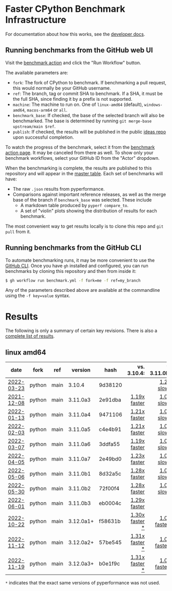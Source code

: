 # Faster CPython Benchmark Infrastructure

For documentation about how this works, see the [developer docs](DEVELOPER.md).

## Running benchmarks from the GitHub web UI

Visit the [benchmark action](https://github.com/faster-cpython/benchmarking/actions/workflows/benchmark.yml) and click the "Run Workflow" button.

The available parameters are:

- `fork`: The fork of CPython to benchmark.
  If benchmarking a pull request, this would normally be your GitHub username.
- `ref`: The branch, tag or commit SHA to benchmark.
  If a SHA, it must be the full SHA, since finding it by a prefix is not supported.
- `machine`: The machine to run on.
  One of `linux-amd64` (default), `windows-amd64`, `macos-arm64` or `all`.
- `benchmark_base`: If checked, the base of the selected branch will also be benchmarked.
  The base is determined by running `git merge-base upstream/main $ref`.
- `publish`: If checked, the results will be published in the public [ideas repo](https://github.com/faster-cpython/ideas) upon successful completion.

To watch the progress of the benchmark, select it from the [benchmark action page](https://github.com/faster-cpython/benchmarking/actions/workflows/benchmark.yml).
It may be canceled from there as well.
To show only your benchmark workflows, select your GitHub ID from the "Actor" dropdown.

When the benchmarking is complete, the results are published to this repository and will appear in the [master table](results/README.md).
Each set of benchmarks will have:

- The raw `.json` results from pyperformance.
- Comparisons against important reference releases, as well as the merge base of the branch if `benchmark_base` was selected.  These include
  - A markdown table produced by `pyperf compare_to`.
  - A set of "violin" plots showing the distribution of results for each benchmark.

The most convenient way to get results locally is to clone this repo and `git pull` from it.

## Running benchmarks from the GitHub CLI

To automate benchmarking runs, it may be more convenient to use the [GitHub CLI](https://cli.github.com/).
Once you have `gh` installed and configured, you can run benchmarks by cloning this repository and then from inside it:

```bash
$ gh workflow run benchmark.yml -f fork=me -f ref=my_branch
```

Any of the parameters described above are available at the commandline using the `-f key=value` syntax.

# Results

The following is only a summary of certain key revisions. There is also a [complete list of results](results/README.md).

<!-- START table -->
## linux amd64
| date | fork | ref | version | hash | vs. 3.10.4: | vs. 3.11.0b3: | vs. base: |
| --- | --- | --- | --- | --- | ---: | ---: | ---: |
| [2022-03-23](results/bm-20220323-python-main-3.10.4-9d38120) | python | main | 3.10.4 | 9d38120 |  | [1.29x slower](results/bm-20220323-python-main-3.10.4-9d38120/bm-20220323-linux-amd64-python-main-3.10.4-9d38120-vs-3.11.0b3.md) |  |
| [2021-12-08](results/bm-20211208-python-main-3.11.0a3-2e91dba) | python | main | 3.11.0a3 | 2e91dba | [1.19x faster](results/bm-20211208-python-main-3.11.0a3-2e91dba/bm-20211208-linux-amd64-python-main-3.11.0a3-2e91dba-vs-3.10.4.md) | [1.08x slower](results/bm-20211208-python-main-3.11.0a3-2e91dba/bm-20211208-linux-amd64-python-main-3.11.0a3-2e91dba-vs-3.11.0b3.md) |  |
| [2022-01-13](results/bm-20220113-python-main-3.11.0a4-9471106) | python | main | 3.11.0a4 | 9471106 | [1.21x faster](results/bm-20220113-python-main-3.11.0a4-9471106/bm-20220113-linux-amd64-python-main-3.11.0a4-9471106-vs-3.10.4.md) | [1.06x slower](results/bm-20220113-python-main-3.11.0a4-9471106/bm-20220113-linux-amd64-python-main-3.11.0a4-9471106-vs-3.11.0b3.md) |  |
| [2022-02-03](results/bm-20220203-python-main-3.11.0a5-c4e4b91) | python | main | 3.11.0a5 | c4e4b91 | [1.21x faster](results/bm-20220203-python-main-3.11.0a5-c4e4b91/bm-20220203-linux-amd64-python-main-3.11.0a5-c4e4b91-vs-3.10.4.md) | [1.06x slower](results/bm-20220203-python-main-3.11.0a5-c4e4b91/bm-20220203-linux-amd64-python-main-3.11.0a5-c4e4b91-vs-3.11.0b3.md) |  |
| [2022-03-07](results/bm-20220307-python-main-3.11.0a6-3ddfa55) | python | main | 3.11.0a6 | 3ddfa55 | [1.19x faster](results/bm-20220307-python-main-3.11.0a6-3ddfa55/bm-20220307-linux-amd64-python-main-3.11.0a6-3ddfa55-vs-3.10.4.md) | [1.08x slower](results/bm-20220307-python-main-3.11.0a6-3ddfa55/bm-20220307-linux-amd64-python-main-3.11.0a6-3ddfa55-vs-3.11.0b3.md) |  |
| [2022-04-05](results/bm-20220405-python-main-3.11.0a7-2e49bd0) | python | main | 3.11.0a7 | 2e49bd0 | [1.23x faster](results/bm-20220405-python-main-3.11.0a7-2e49bd0/bm-20220405-linux-amd64-python-main-3.11.0a7-2e49bd0-vs-3.10.4.md) | [1.04x slower](results/bm-20220405-python-main-3.11.0a7-2e49bd0/bm-20220405-linux-amd64-python-main-3.11.0a7-2e49bd0-vs-3.11.0b3.md) |  |
| [2022-05-06](results/bm-20220506-python-main-3.11.0b1-8d32a5c) | python | main | 3.11.0b1 | 8d32a5c | [1.28x faster](results/bm-20220506-python-main-3.11.0b1-8d32a5c/bm-20220506-linux-amd64-python-main-3.11.0b1-8d32a5c-vs-3.10.4.md) | [1.01x slower](results/bm-20220506-python-main-3.11.0b1-8d32a5c/bm-20220506-linux-amd64-python-main-3.11.0b1-8d32a5c-vs-3.11.0b3.md) |  |
| [2022-05-30](results/bm-20220530-python-main-3.11.0b2-72f00f4) | python | main | 3.11.0b2 | 72f00f4 | [1.28x faster](results/bm-20220530-python-main-3.11.0b2-72f00f4/bm-20220530-linux-amd64-python-main-3.11.0b2-72f00f4-vs-3.10.4.md) | [1.00x slower](results/bm-20220530-python-main-3.11.0b2-72f00f4/bm-20220530-linux-amd64-python-main-3.11.0b2-72f00f4-vs-3.11.0b3.md) |  |
| [2022-06-01](results/bm-20220601-python-main-3.11.0b3-eb0004c) | python | main | 3.11.0b3 | eb0004c | [1.29x faster](results/bm-20220601-python-main-3.11.0b3-eb0004c/bm-20220601-linux-amd64-python-main-3.11.0b3-eb0004c-vs-3.10.4.md) |  |  |
| [2022-10-22](results/bm-20221022-python-main-3.12.0a1+-f58631b) | python | main | 3.12.0a1+ | f58631b | [1.30x faster \*](results/bm-20221022-python-main-3.12.0a1+-f58631b/bm-20221022-linux-amd64-python-main-3.12.0a1+-f58631b-vs-3.10.4.md) | [1.01x faster \*](results/bm-20221022-python-main-3.12.0a1+-f58631b/bm-20221022-linux-amd64-python-main-3.12.0a1+-f58631b-vs-3.11.0b3.md) |  |
| [2022-11-12](results/bm-20221112-python-main-3.12.0a2+-57be545) | python | main | 3.12.0a2+ | 57be545 | [1.31x faster \*](results/bm-20221112-python-main-3.12.0a2+-57be545/bm-20221112-linux-amd64-python-main-3.12.0a2+-57be545-vs-3.10.4.md) | [1.01x faster \*](results/bm-20221112-python-main-3.12.0a2+-57be545/bm-20221112-linux-amd64-python-main-3.12.0a2+-57be545-vs-3.11.0b3.md) |  |
| [2022-11-19](results/bm-20221119-python-main-3.12.0a3+-b0e1f9c) | python | main | 3.12.0a3+ | b0e1f9c | [1.31x faster \*](results/bm-20221119-python-main-3.12.0a3+-b0e1f9c/bm-20221119-linux-amd64-python-main-3.12.0a3+-b0e1f9c-vs-3.10.4.md) | [1.02x faster \*](results/bm-20221119-python-main-3.12.0a3+-b0e1f9c/bm-20221119-linux-amd64-python-main-3.12.0a3+-b0e1f9c-vs-3.11.0b3.md) |  |


<!-- END table -->

`*` indicates that the exact same versions of pyperformance was not used.
